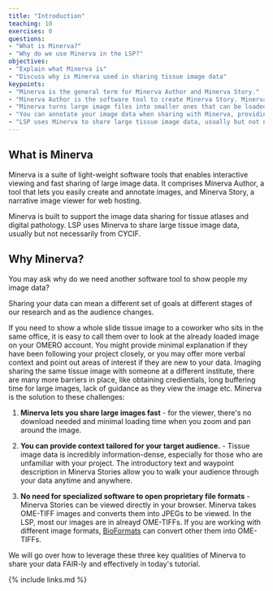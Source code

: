 ```yaml
---
title: "Introduction"
teaching: 10
exercises: 0
questions:
- "What is Minerva?"
- "Why do we use Minerva in the LSP?"
objectives:
- "Explain what Minerva is"
- "Discuss why is Minerva used in sharing tissue image data"
keypoints:
- "Minerva is the general term for Minerva Author and Minerva Story."
- "Minerva Author is the software tool to create Minerva Story. Minerva Story is a narrative image viewer for web hosting."
- "Minerva turns large image files into smaller ones that can be loaded as needed, allowing interactive and fast viewing in a browser."
- "You can annotate your image data when sharing with Minerva, providing important context for your audience"
- "LSP uses Minerva to share large tissue image data, usually but not necessarily from CYCIF."
---
```


## What is Minerva

Minerva is a suite of light-weight software tools that enables interactive viewing and fast sharing
of large image data. It comprises Minerva Author, a tool that lets you easily create and annotate
images, and Minerva Story, a narrative image viewer for web hosting.

Minerva is built to support the image data sharing for tissue atlases and digital pathology. LSP uses Minerva to share large tissue image data, usually but not necessarily from CYCIF.

## Why Minerva?

You may ask why do we need another software tool to show people my image data?

Sharing your data can mean a different set of goals at different stages of our research and as the
audience changes.

If you need to show a whole slide tissue image to a coworker who sits in the same office, it is easy
to call them over to look at the already loaded image on your OMERO account. You might provide
minimal explanation if they have been following your project closely, or you may offer more verbal
context and point out areas of interest if they are new to your data. Imaging sharing the same
tissue image with someone at a different institute, there are many more barriers in place, like
obtaining credientials, long buffering time for large images, lack of guidance as they view the
image etc. Minerva is the solution to these challenges:

1. **Minerva lets you share large images fast** - for the viewer, there's no download needed and
   minimal loading time when you zoom and pan around the image.

2. **You can provide context tailored for your target audience.** - Tissue image data is incredibly
   information-dense, especially for those who are unfamiliar with your project. The
   introductory text and waypoint description in Minerva Stories allow you to walk your audience
   through your data anytime and anywhere.
   
3. **No need for specialized software to open proprietary file formats** - Minerva Stories can be viewed directly in your browser. 
   Minerva takes OME-TIFF images and converts them into JPEGs to be viewed. In the LSP, most our images are in alreayd OME-TIFFs. If you are working with different image formats, [BioFormats](https://www.openmicroscopy.org/bio-formats/) can convert other them into OME-TIFFs.

We will go over how to leverage these three key qualities of Minerva to share your data FAIR-ly and
effectively in today's tutorial.

{% include links.md %}
